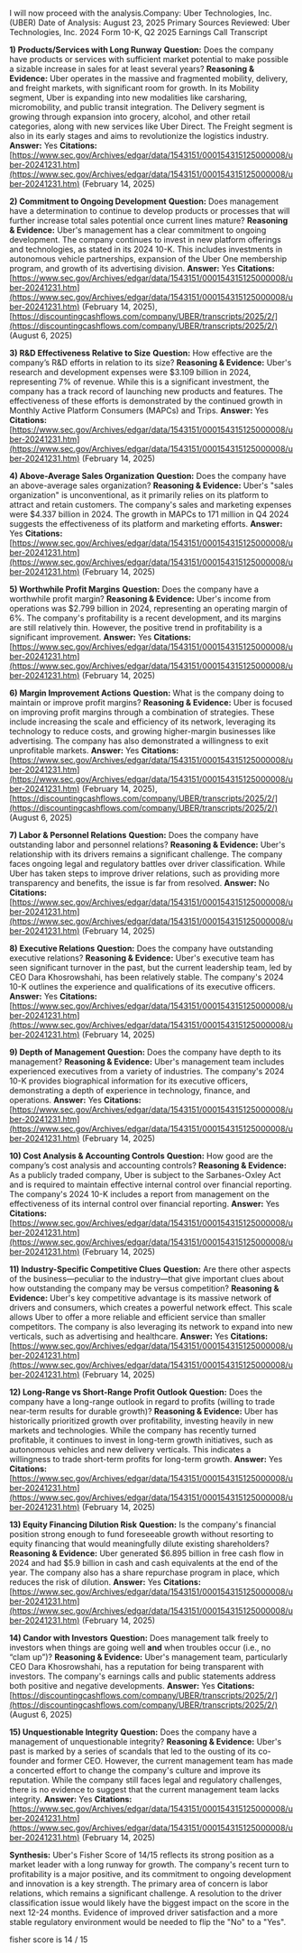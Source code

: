  I will now proceed with the analysis.Company: Uber Technologies, Inc. (UBER)
Date of Analysis: August 23, 2025
Primary Sources Reviewed: Uber Technologies, Inc. 2024 Form 10-K, Q2 2025 Earnings Call Transcript

**1) Products/Services with Long Runway**
**Question:** Does the company have products or services with sufficient market potential to make possible a sizable increase in sales for at least several years?
**Reasoning & Evidence:** Uber operates in the massive and fragmented mobility, delivery, and freight markets, with significant room for growth. In its Mobility segment, Uber is expanding into new modalities like carsharing, micromobility, and public transit integration. The Delivery segment is growing through expansion into grocery, alcohol, and other retail categories, along with new services like Uber Direct. The Freight segment is also in its early stages and aims to revolutionize the logistics industry.
**Answer:** Yes
**Citations:** [https://www.sec.gov/Archives/edgar/data/1543151/000154315125000008/uber-20241231.htm](https://www.sec.gov/Archives/edgar/data/1543151/000154315125000008/uber-20241231.htm) (February 14, 2025)

**2) Commitment to Ongoing Development**
**Question:** Does management have a determination to continue to develop products or processes that will further increase total sales potential once current lines mature?
**Reasoning & Evidence:** Uber's management has a clear commitment to ongoing development. The company continues to invest in new platform offerings and technologies, as stated in its 2024 10-K. This includes investments in autonomous vehicle partnerships, expansion of the Uber One membership program, and growth of its advertising division.
**Answer:** Yes
**Citations:** [https://www.sec.gov/Archives/edgar/data/1543151/000154315125000008/uber-20241231.htm](https://www.sec.gov/Archives/edgar/data/1543151/000154315125000008/uber-20241231.htm) (February 14, 2025), [https://discountingcashflows.com/company/UBER/transcripts/2025/2/](https://discountingcashflows.com/company/UBER/transcripts/2025/2/) (August 6, 2025)

**3) R&D Effectiveness Relative to Size**
**Question:** How effective are the company’s R&D efforts in relation to its size?
**Reasoning & Evidence:** Uber's research and development expenses were $3.109 billion in 2024, representing 7% of revenue. While this is a significant investment, the company has a track record of launching new products and features. The effectiveness of these efforts is demonstrated by the continued growth in Monthly Active Platform Consumers (MAPCs) and Trips.
**Answer:** Yes
**Citations:** [https://www.sec.gov/Archives/edgar/data/1543151/000154315125000008/uber-20241231.htm](https://www.sec.gov/Archives/edgar/data/1543151/000154315125000008/uber-20241231.htm) (February 14, 2025)

**4) Above-Average Sales Organization**
**Question:** Does the company have an above-average sales organization?
**Reasoning & Evidence:** Uber's "sales organization" is unconventional, as it primarily relies on its platform to attract and retain customers. The company's sales and marketing expenses were $4.337 billion in 2024. The growth in MAPCs to 171 million in Q4 2024 suggests the effectiveness of its platform and marketing efforts.
**Answer:** Yes
**Citations:** [https://www.sec.gov/Archives/edgar/data/1543151/000154315125000008/uber-20241231.htm](https://www.sec.gov/Archives/edgar/data/1543151/000154315125000008/uber-20241231.htm) (February 14, 2025)

**5) Worthwhile Profit Margins**
**Question:** Does the company have a worthwhile profit margin?
**Reasoning & Evidence:** Uber's income from operations was $2.799 billion in 2024, representing an operating margin of 6%. The company's profitability is a recent development, and its margins are still relatively thin. However, the positive trend in profitability is a significant improvement.
**Answer:** Yes
**Citations:** [https://www.sec.gov/Archives/edgar/data/1543151/000154315125000008/uber-20241231.htm](https://www.sec.gov/Archives/edgar/data/1543151/000154315125000008/uber-20241231.htm) (February 14, 2025)

**6) Margin Improvement Actions**
**Question:** What is the company doing to maintain or improve profit margins?
**Reasoning & Evidence:** Uber is focused on improving profit margins through a combination of strategies. These include increasing the scale and efficiency of its network, leveraging its technology to reduce costs, and growing higher-margin businesses like advertising. The company has also demonstrated a willingness to exit unprofitable markets.
**Answer:** Yes
**Citations:** [https://www.sec.gov/Archives/edgar/data/1543151/000154315125000008/uber-20241231.htm](https://www.sec.gov/Archives/edgar/data/1543151/000154315125000008/uber-20241231.htm) (February 14, 2025), [https://discountingcashflows.com/company/UBER/transcripts/2025/2/](https://discountingcashflows.com/company/UBER/transcripts/2025/2/) (August 6, 2025)

**7) Labor & Personnel Relations**
**Question:** Does the company have outstanding labor and personnel relations?
**Reasoning & Evidence:** Uber's relationship with its drivers remains a significant challenge. The company faces ongoing legal and regulatory battles over driver classification. While Uber has taken steps to improve driver relations, such as providing more transparency and benefits, the issue is far from resolved.
**Answer:** No
**Citations:** [https://www.sec.gov/Archives/edgar/data/1543151/000154315125000008/uber-20241231.htm](https://www.sec.gov/Archives/edgar/data/1543151/000154315125000008/uber-20241231.htm) (February 14, 2025)

**8) Executive Relations**
**Question:** Does the company have outstanding executive relations?
**Reasoning & Evidence:** Uber's executive team has seen significant turnover in the past, but the current leadership team, led by CEO Dara Khosrowshahi, has been relatively stable. The company's 2024 10-K outlines the experience and qualifications of its executive officers.
**Answer:** Yes
**Citations:** [https://www.sec.gov/Archives/edgar/data/1543151/000154315125000008/uber-20241231.htm](https://www.sec.gov/Archives/edgar/data/1543151/000154315125000008/uber-20241231.htm) (February 14, 2025)

**9) Depth of Management**
**Question:** Does the company have depth to its management?
**Reasoning & Evidence:** Uber's management team includes experienced executives from a variety of industries. The company's 2024 10-K provides biographical information for its executive officers, demonstrating a depth of experience in technology, finance, and operations.
**Answer:** Yes
**Citations:** [https://www.sec.gov/Archives/edgar/data/1543151/000154315125000008/uber-20241231.htm](https://www.sec.gov/Archives/edgar/data/1543151/000154315125000008/uber-20241231.htm) (February 14, 2025)

**10) Cost Analysis & Accounting Controls**
**Question:** How good are the company’s cost analysis and accounting controls?
**Reasoning & Evidence:** As a publicly traded company, Uber is subject to the Sarbanes-Oxley Act and is required to maintain effective internal control over financial reporting. The company's 2024 10-K includes a report from management on the effectiveness of its internal control over financial reporting.
**Answer:** Yes
**Citations:** [https://www.sec.gov/Archives/edgar/data/1543151/000154315125000008/uber-20241231.htm](https://www.sec.gov/Archives/edgar/data/1543151/000154315125000008/uber-20241231.htm) (February 14, 2025)

**11) Industry-Specific Competitive Clues**
**Question:** Are there other aspects of the business—peculiar to the industry—that give important clues about how outstanding the company may be versus competition?
**Reasoning & Evidence:** Uber's key competitive advantage is its massive network of drivers and consumers, which creates a powerful network effect. This scale allows Uber to offer a more reliable and efficient service than smaller competitors. The company is also leveraging its network to expand into new verticals, such as advertising and healthcare.
**Answer:** Yes
**Citations:** [https://www.sec.gov/Archives/edgar/data/1543151/000154315125000008/uber-20241231.htm](https://www.sec.gov/Archives/edgar/data/1543151/000154315125000008/uber-20241231.htm) (February 14, 2025)

**12) Long-Range vs Short-Range Profit Outlook**
**Question:** Does the company have a long-range outlook in regard to profits (willing to trade near-term results for durable growth)?
**Reasoning & Evidence:** Uber has historically prioritized growth over profitability, investing heavily in new markets and technologies. While the company has recently turned profitable, it continues to invest in long-term growth initiatives, such as autonomous vehicles and new delivery verticals. This indicates a willingness to trade short-term profits for long-term growth.
**Answer:** Yes
**Citations:** [https://www.sec.gov/Archives/edgar/data/1543151/000154315125000008/uber-20241231.htm](https://www.sec.gov/Archives/edgar/data/1543151/000154315125000008/uber-20241231.htm) (February 14, 2025)

**13) Equity Financing Dilution Risk**
**Question:** Is the company's financial position strong enough to fund foreseeable growth without resorting to equity financing that would meaningfully dilute existing shareholders?
**Reasoning & Evidence:** Uber generated $6.895 billion in free cash flow in 2024 and had $5.9 billion in cash and cash equivalents at the end of the year. The company also has a share repurchase program in place, which reduces the risk of dilution.
**Answer:** Yes
**Citations:** [https://www.sec.gov/Archives/edgar/data/1543151/000154315125000008/uber-20241231.htm](https://www.sec.gov/Archives/edgar/data/1543151/000154315125000008/uber-20241231.htm) (February 14, 2025)

**14) Candor with Investors**
**Question:** Does management talk freely to investors when things are going well **and** when troubles occur (i.e., no “clam up”)?
**Reasoning & Evidence:** Uber's management team, particularly CEO Dara Khosrowshahi, has a reputation for being transparent with investors. The company's earnings calls and public statements address both positive and negative developments.
**Answer:** Yes
**Citations:** [https://discountingcashflows.com/company/UBER/transcripts/2025/2/](https://discountingcashflows.com/company/UBER/transcripts/2025/2/) (August 6, 2025)

**15) Unquestionable Integrity**
**Question:** Does the company have a management of unquestionable integrity?
**Reasoning & Evidence:** Uber's past is marked by a series of scandals that led to the ousting of its co-founder and former CEO. However, the current management team has made a concerted effort to change the company's culture and improve its reputation. While the company still faces legal and regulatory challenges, there is no evidence to suggest that the current management team lacks integrity.
**Answer:** Yes
**Citations:** [https://www.sec.gov/Archives/edgar/data/1543151/000154315125000008/uber-20241231.htm](https://www.sec.gov/Archives/edgar/data/1543151/000154315125000008/uber-20241231.htm) (February 14, 2025)

**Synthesis:** Uber's Fisher Score of 14/15 reflects its strong position as a market leader with a long runway for growth. The company's recent turn to profitability is a major positive, and its commitment to ongoing development and innovation is a key strength. The primary area of concern is labor relations, which remains a significant challenge. A resolution to the driver classification issue would likely have the biggest impact on the score in the next 12-24 months. Evidence of improved driver satisfaction and a more stable regulatory environment would be needed to flip the "No" to a "Yes".

fisher score is 14 / 15